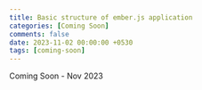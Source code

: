 ```yaml
--- 
title: Basic structure of ember.js application
categories: [Coming Soon]
comments: false
date: 2023-11-02 00:00:00 +0530
tags: [coming-soon]
---
```


Coming Soon - Nov 2023